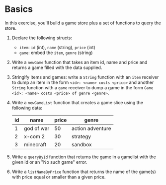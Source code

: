 # Basics

In this exercise, you'll build a game store plus a set of functions to query the store.

1. Declare the following structs:
   - `item`: `id` (int), `name` (string), `price` (int)
   - `game`: embed the `item`, `genre` (string)

2. Write a `newGame` function that takes an item id, name and price and returns a game filled with the data supplied.

3. Stringify items and games: write a `String` function with an `item` receiver to dump an item in the form `<id>: <name> costs <price>` and another `String` function with a `game` receiver to dump a game in the form `Game <id>: <name> costs <price> of genre <genre>`.

4. Write a `newGameList` function that creates a game slice using the following data:

   | id | name       | price | genre            |
   |----|------------|-------|------------------|
   | 1  | god of war | 50    | action adventure |
   | 2  | x-com 2    | 30    | strategy         |
   | 3  | minecraft  | 20    | sandbox          |

5. Write a `queryById` function that returns the game in a gamelist with the given id or an "No such game" error.

6. Write a `listNameByPrice` function that returns the name of the game(s) with price equal or smaller than a given price.




